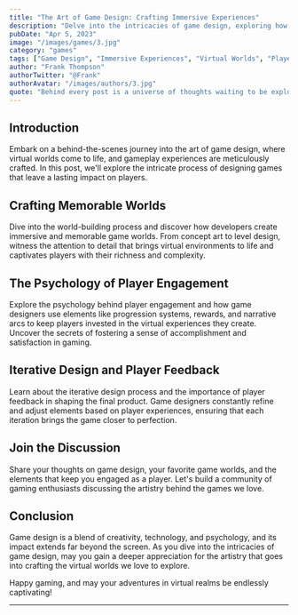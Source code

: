 ```yaml
---
title: "The Art of Game Design: Crafting Immersive Experiences"
description: "Delve into the intricacies of game design, exploring how developers craft immersive experiences, memorable worlds, and captivating gameplay that keep players coming back for more."
pubDate: "Apr 5, 2023"
image: "/images/games/3.jpg"
category: "games"
tags: ["Game Design", "Immersive Experiences", "Virtual Worlds", "Player Engagement"]
author: "Frank Thompson"
authorTwitter: "@Frank"
authorAvatar: "/images/authors/3.jpg"
quote: "Behind every post is a universe of thoughts waiting to be explored."
---
```


## Introduction

Embark on a behind-the-scenes journey into the art of game design, where virtual worlds come to life, and gameplay experiences are meticulously crafted. In this post, we'll explore the intricate process of designing games that leave a lasting impact on players.

## Crafting Memorable Worlds

Dive into the world-building process and discover how developers create immersive and memorable game worlds. From concept art to level design, witness the attention to detail that brings virtual environments to life and captivates players with their richness and complexity.

## The Psychology of Player Engagement

Explore the psychology behind player engagement and how game designers use elements like progression systems, rewards, and narrative arcs to keep players invested in the virtual experiences they create. Uncover the secrets of fostering a sense of accomplishment and satisfaction in gaming.

## Iterative Design and Player Feedback

Learn about the iterative design process and the importance of player feedback in shaping the final product. Game designers constantly refine and adjust elements based on player experiences, ensuring that each iteration brings the game closer to perfection.

## Join the Discussion

Share your thoughts on game design, your favorite game worlds, and the elements that keep you engaged as a player. Let's build a community of gaming enthusiasts discussing the artistry behind the games we love.

## Conclusion

Game design is a blend of creativity, technology, and psychology, and its impact extends far beyond the screen. As you dive into the intricacies of game design, may you gain a deeper appreciation for the artistry that goes into crafting the virtual worlds we love to explore.

Happy gaming, and may your adventures in virtual realms be endlessly captivating!

---
